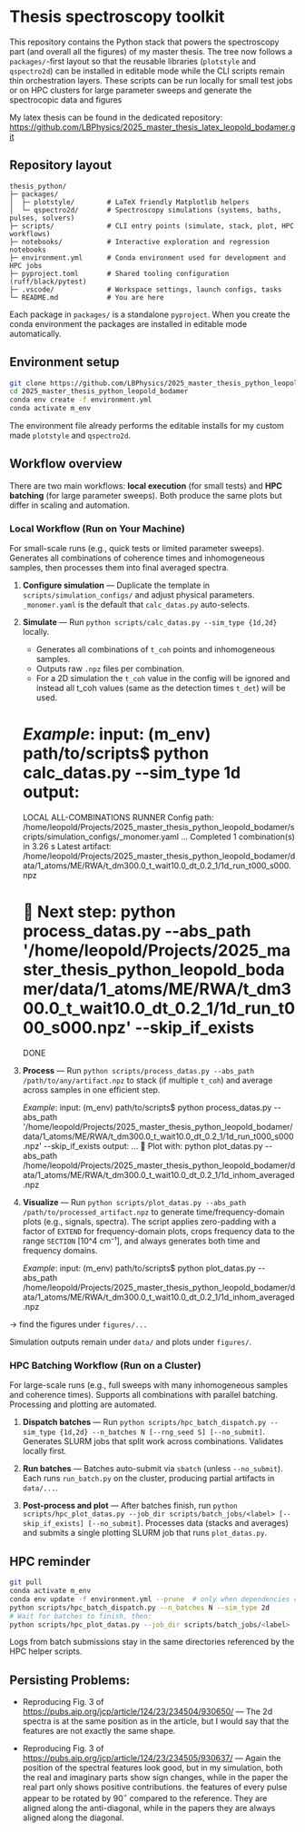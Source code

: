 # Thesis spectroscopy toolkit

This repository contains the Python stack that powers the spectroscopy part (and overall all the figures) of my master thesis.  The tree now follows a `packages/`-first layout so that the reusable libraries (`plotstyle` and `qspectro2d`) can be installed in editable mode while the CLI scripts remain thin orchestration layers. These scripts can be run locally for small test jobs or on HPC clusters for large parameter sweeps and generate the spectrocopic data and figures

My latex thesis can be found in the dedicated repository:
https://github.com/LBPhysics/2025_master_thesis_latex_leopold_bodamer.git

## Repository layout

```
thesis_python/
├─ packages/
│  ├─ plotstyle/        # LaTeX friendly Matplotlib helpers
│  └─ qspectro2d/       # Spectroscopy simulations (systems, baths, pulses, solvers)
├─ scripts/             # CLI entry points (simulate, stack, plot, HPC workflows)
├─ notebooks/           # Interactive exploration and regression notebooks
├─ environment.yml      # Conda environment used for development and HPC jobs
├─ pyproject.toml       # Shared tooling configuration (ruff/black/pytest)
├─ .vscode/             # Workspace settings, launch configs, tasks
└─ README.md            # You are here
```

Each package in `packages/` is a standalone `pyproject`.  When you create the conda environment the packages are installed in editable mode automatically.
## Environment setup

```bash
git clone https://github.com/LBPhysics/2025_master_thesis_python_leopold_bodamer.git
cd 2025_master_thesis_python_leopold_bodamer
conda env create -f environment.yml
conda activate m_env
```

The environment file already performs the editable installs for my custom made `plotstyle` and `qspectro2d`.

## Workflow overview

There are two main workflows: **local execution** (for small tests) and **HPC batching** (for large parameter sweeps). Both produce the same plots but differ in scaling and automation.

### Local Workflow (Run on Your Machine)
For small-scale runs (e.g., quick tests or limited parameter sweeps). Generates all combinations of coherence times and inhomogeneous samples, then processes them into final averaged spectra.

1. **Configure simulation** — Duplicate the template in `scripts/simulation_configs/` and adjust physical parameters. `_monomer.yaml` is the default that `calc_datas.py` auto-selects.

2. **Simulate** — Run `python scripts/calc_datas.py --sim_type {1d,2d}` locally.
   - Generates all combinations of `t_coh` points and inhomogeneous samples.
   - Outputs raw `.npz` files per combination.
   - For a 2D simulation the `t_coh` value in the config will be ignored and instead all t_coh values (same as the detection times `t_det`) will be used.

   *Example*:
   input:
   (m_env) path/to/scripts$ python calc_datas.py  --sim_type 1d
   output:
   ================================================================================
   LOCAL ALL-COMBINATIONS RUNNER
   Config path: /home/leopold/Projects/2025_master_thesis_python_leopold_bodamer/scripts/simulation_configs/_monomer.yaml
   ...
   Completed 1 combination(s) in 3.26 s
   Latest artifact:
   /home/leopold/Projects/2025_master_thesis_python_leopold_bodamer/data/1_atoms/ME/RWA/t_dm300.0_t_wait10.0_dt_0.2_1/1d_run_t000_s000.npz

   🎯 Next step:
      python process_datas.py --abs_path '/home/leopold/Projects/2025_master_thesis_python_leopold_bodamer/data/1_atoms/ME/RWA/t_dm300.0_t_wait10.0_dt_0.2_1/1d_run_t000_s000.npz' --skip_if_exists
   ================================================================================
   DONE
3. **Process** — Run `python scripts/process_datas.py --abs_path /path/to/any/artifact.npz` to stack (if multiple `t_coh`) and average across samples in one efficient step.

   *Example*:
   input:
   (m_env) path/to/scripts$ python process_datas.py --abs_path '/home/leopold/Projects/2025_master_thesis_python_leopold_bodamer/data/1_atoms/ME/RWA/t_dm300.0_t_wait10.0_dt_0.2_1/1d_run_t000_s000.npz' --skip_if_exists
   output:
   ...
   🎯 Plot with:
   python plot_datas.py --abs_path /home/leopold/Projects/2025_master_thesis_python_leopold_bodamer/data/1_atoms/ME/RWA/t_dm300.0_t_wait10.0_dt_0.2_1/1d_inhom_averaged.npz

4. **Visualize** — Run `python scripts/plot_datas.py --abs_path /path/to/processed_artifact.npz` to generate time/frequency-domain plots (e.g., signals, spectra). The script applies zero-padding with a factor of `EXTEND` for frequency-domain plots, crops frequency data to the range `SECTION` [10^4 cm⁻¹], and always generates both time and frequency domains.

   *Example*:
   input:
   (m_env) path/to/scripts$ python plot_datas.py --abs_path /home/leopold/Projects/2025_master_thesis_python_leopold_bodamer/data/1_atoms/ME/RWA/t_dm300.0_t_wait10.0_dt_0.2_1/1d_inhom_averaged.npz
   
-> find the figures under `figures/...`

Simulation outputs remain under `data/` and plots under `figures/`.

### HPC Batching Workflow (Run on a Cluster)
For large-scale runs (e.g., full sweeps with many inhomogeneous samples and coherence times). Supports all combinations with parallel batching. Processing and plotting are automated.

1. **Dispatch batches** — Run `python scripts/hpc_batch_dispatch.py --sim_type {1d,2d} --n_batches N [--rng_seed S] [--no_submit]`. Generates SLURM jobs that split work across combinations. Validates locally first.

2. **Run batches** — Batches auto-submit via `sbatch` (unless `--no_submit`). Each runs `run_batch.py` on the cluster, producing partial artifacts in `data/...`.

3. **Post-process and plot** — After batches finish, run `python scripts/hpc_plot_datas.py --job_dir scripts/batch_jobs/<label> [--skip_if_exists] [--no_submit]`. Processes data (stacks and averages) and submits a single plotting SLURM job that runs `plot_datas.py`.

## HPC reminder

```bash
git pull
conda activate m_env
conda env update -f environment.yml --prune  # only when dependencies change
python scripts/hpc_batch_dispatch.py --n_batches N --sim_type 2d
# Wait for batches to finish, then:
python scripts/hpc_plot_datas.py --job_dir scripts/batch_jobs/<label>
```

Logs from batch submissions stay in the same directories referenced by the HPC helper scripts.

## Persisting Problems:

- Reproducing Fig. 3 of https://pubs.aip.org/jcp/article/124/23/234504/930650/ — The 2d spectra is at the same position as in the article, but I would say that the features are not exactly the same shape.

- Reproducing Fig. 3 of https://pubs.aip.org/jcp/article/124/23/234505/930637/ —  Again the position of the spectral features look good, but in my simulation, both the real and imaginary parts show sign changes, while in the paper the real part only shows positive contributions. the features of every pulse appear to be rotated by $90^{\circ}$ compared to the reference. They are aligned along the anti-diagonal, while in the papers they are always aligned along the diagonal.
